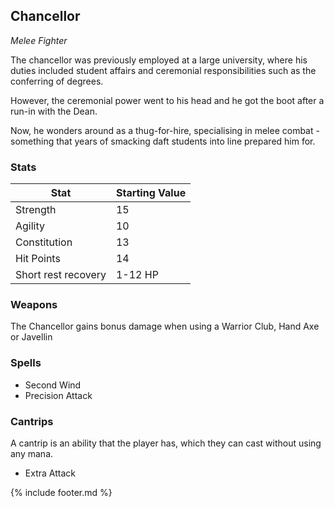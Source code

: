 ## Chancellor
_Melee Fighter_

The chancellor was previously employed at a large university, where his duties included student affairs and
ceremonial responsibilities such as the conferring of degrees. 

However, the ceremonial power went to his
head and he got the boot after a run-in with the Dean. 

Now, he wonders around as a thug-for-hire, specialising in melee combat - something that years of smacking daft
students into line prepared him for.
                    
### Stats

| Stat | Starting Value |
| ---- | -------------- |
| Strength | 15 |
| Agility | 10 |
| Constitution | 13 |
| Hit Points | 14 |
| Short rest recovery | 1-12 HP |

### Weapons
The Chancellor gains bonus damage when using a Warrior Club, Hand Axe or Javellin

### Spells
- Second Wind
- Precision Attack

### Cantrips
A cantrip is an ability that the player has, which they can cast without using any mana.
- Extra Attack


{% include footer.md %}